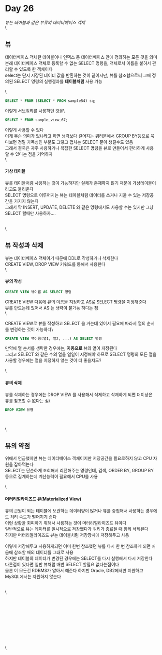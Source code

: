# Day 26

_뷰는 테이블과 같은 부류의 데이터베이스 객체_\
\


## 뷰

데이터베이스 객체란 테이블이나 인덱스 등 데이터베이스 안에 정의하는 모든 것을 의미\
본래 데이터베이스 객체로 등록할 수 없는 SELECT 명령을, 객체로서 이름을 붙혀서 관리할 수 있도록 한 객체이다\
select는 단지 저장된 데이터 값을 반환하는 것이 끝이지만, 뷰를 참조함으로써 그에 정의된 SELECT 명령의 실행결과를 **테이블처럼** 사용 가능\
\
\


```sql
SELECT * FROM (SELECT * FROM sample54) sq;
```

이렇게 서브쿼리를 사용하던 것을\


```sql
SELECT * FROM sample_view_67;
```

이렇게 사용할 수 있다\
이게 무슨 의미가 있냐라고 하면 생각보다 길어지는 쿼리문에서 GROUP BY등으로 묶다보면 정말 가독성인 부분도 그렇고 겹치는 SELECT 문이 생길수도 있음\
그래서 결국은 자주 사용하거나 복잡한 SELECT 명령을 뷰로 만들어서 편리하게 사용할 수 있다는 점을 기억하자\
\


#### 가상 테이블

뷰를 테이블처럼 사용하는 것이 가능하지만 실체가 존재하지 않기 때문에 가상테이블이라고도 불리운다\
SELECT 명령으로 이루어지는 뷰는 테이블처럼 데이터를 쓰거나 지울 수 있는 저장공간을 가지지 않는다\
그래서 막 INSERT, UPDATE, DELETE 와 같은 명령에서도 사용할 수는 있지만 그냥 SELECT 할때만 사용하자....\
\
\
\


## 뷰 작성과 삭제

뷰는 데이터베이스 객체이기 때문에 DDL로 작성하거나 삭제한다\
CREATE VIEW, DROP VIEW 키워드를 통해서 사용한다\
\


#### 뷰의 작성

```sql
CREATE VIEW 뷰이름 AS SELECT 명령
```

CREATE VIEW 다음에 뷰의 이름을 지정하고 AS로 SELECT 명령을 지정해준다\
뷰를 만드는데 있어서 AS 는 생략이 불가능 하다는 점\
\


CREATE VIEW로 뷰를 작성하고 SELECT 을 거는데 있어서 필요에 따라서 열의 순서를 변경하는 것이 가능하다\


```sql
CREATE VIEW 뷰이름(열1, 열2, ...) AS SELECT 명령
```

만약에 열 순서를 생략한 경우에는, **자동으로** 뷰의 열이 지정된다\
그리고 SELECT 와 같은 수의 열을 일일이 지정해야 하므로 SELECT 명령의 모든 열을 사용할 경우에는 열을 지정하지 않는 것이 더 좋을지도?\
\
\


#### 뷰의 삭제

뷰를 삭제하는 경우에는 DROP VIEW 를 사용해서 삭제하고 삭제하게 되면 더이상은 뷰를 참조할 수 없다는 점\


```sql
DROP VIEW 뷰명
```

\
\
\


## 뷰의 약점

위에서 언급했지만 뷰는 데이터베이스 객체이지만 저장공간을 필요로하지 않고 CPU 자원을 잡아먹는다\
SELECT는 단순하게 조회해서 리턴해주는 명령인데, 검색, ORDER BY, GROUP BY 등으로 집계하는데 계산능력이 필요해서 CPU를 사용\
\
\


#### 머터리얼라이즈드 뷰(Materialized View)

뷰의 근원이 되는 테이블에 보관하는 데이터양이 많거나 뷰를 중첩해서 사용하는 경우에도 처리 속도가 떨어지기 쉽다\
이런 상황을 회피하기 위해서 사용하는 것이 머터리얼라이즈드 뷰이다\
일반적으로 뷰는 데이터를 일시적으로 저장했다가 쿼리가 종료될 때 함께 삭제된다\
하지만 머터리얼라이즈드 뷰는 테이블처럼 저장장치에 저장해두고 사용\
\
이렇게 저장해두고 사용하게되면 이미 한번 참조했던 뷰를 다시 한 번 참조하게 되면 처음에 참조할 때의 데이터를 그대로 사용\
하지만 테이블의 데이터가 변경된 경우에는 SELECT를 다시 실행해서 다시 저장한다\
다른점이 있다면 일반 뷰처럼 매번 SELECT 할필요 없다는점이다\
물론 이 모든건 RDBMS가 알아서 해준다 하지만 Oracle, DB2에서만 지원하고 MySQL에서는 지원하지 않는다\
\
\
\


\
\
\
\
\
\
\
\
\
\
